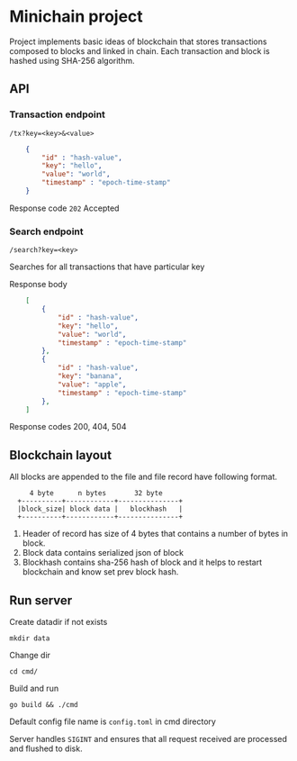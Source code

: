 # Minichain project

Project implements basic ideas of blockchain that
stores transactions composed to blocks and linked
in chain. Each transaction and block is hashed using
SHA-256 algorithm.

## API

### Transaction endpoint

`/tx?key=<key>&<value>`

```json
    {
        "id" : "hash-value",
        "key": "hello",
        "value": "world",
        "timestamp" : "epoch-time-stamp"
    }
```

Response code `202` Accepted

### Search endpoint

`/search?key=<key>`

Searches for all transactions that have particular key

Response body

```json
    [
        {
            "id" : "hash-value",
            "key": "hello",
            "value": "world",
            "timestamp" : "epoch-time-stamp"
        },
        {
            "id" : "hash-value",
            "key": "banana",
            "value": "apple",
            "timestamp" : "epoch-time-stamp"
        },
    ]
```

Response codes 200, 404, 504

## Blockchain layout

All blocks are appended to the file and file record
have following format.


```
     4 byte      n bytes       32 byte
  +----------+------------+---------------+
  |block_size| block data |   blockhash   |
  +----------+------------+---------------+
```

1. Header of record has size of 4 bytes that contains a number of
bytes in block.
2. Block data contains serialized json of block
3. Blockhash contains sha-256 hash of block and it helps
   to restart blockchain and know set prev block hash.

## Run server

Create datadir if not exists

`mkdir data`

Change dir

`cd cmd/`

Build and run

`go build && ./cmd`

Default config file name is `config.toml` in cmd directory

Server handles `SIGINT` and ensures that all request received
are processed and flushed to disk.